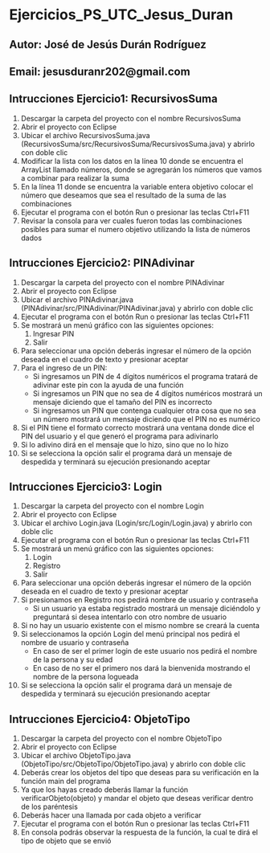 # Ejercicios_PS_UTC_Jesus_Duran
<h2>Autor: José de Jesús Durán Rodríguez</h2>
<h2>Email: jesusduranr202@gmail.com</h2>

<h2>Intrucciones Ejercicio1: RecursivosSuma</h2>
	<ol>
		<li>Descargar la carpeta del proyecto con el nombre RecursivosSuma</li>
		<li>Abrir el proyecto con Eclipse</li>
		<li>Ubicar el archivo RecursivosSuma.java (RecursivosSuma/src/RecursivosSuma/RecursivosSuma.java) y abrirlo con doble clic</li>
		<li>Modificar la lista con los datos en la línea 10 donde se encuentra el ArrayList llamado números, donde se agregarán los números que vamos a combinar para realizar la suma</li>
		<li>En la línea 11 donde se encuentra la variable entera objetivo colocar el número que deseamos que sea el resultado de la suma de las combinaciones</li>
		<li>Ejecutar el programa con el botón Run o presionar las teclas Ctrl+F11</li>
		<li>Revisar la consola para ver cuales fueron todas las combinaciones posibles para sumar el numero objetivo utilizando la lista de números dados</li>
	</ol>
<h2>Intrucciones Ejercicio2: PINAdivinar</h2>
	<ol>
		<li>Descargar la carpeta del proyecto con el nombre PINAdivinar</li>
		<li>Abrir el proyecto con Eclipse</li>
		<li>Ubicar el archivo PINAdivinar.java (PINAdivinar/src/PINAdivinar/PINAdivinar.java) y abrirlo con doble clic</li>
		<li>Ejecutar el programa con el botón Run o presionar las teclas Ctrl+F11</li>
		<li>Se mostrará un menú gráfico con las siguientes opciones:
			<ol>
				<li>Ingresar PIN</li>
				<li>Salir</li>
			</ol>
		</li>
		<li>Para seleccionar una opción deberás ingresar el número de la opción deseada en el cuadro de texto y presionar aceptar</li>
		<li>Para el ingreso de un PIN:
			<ul>
				<li>Si ingresamos un PIN de 4 dígitos numéricos el programa tratará de adivinar este pin con la ayuda de una función</li>
				<li>Si ingresamos un PIN que no sea de 4 dígitos numéricos mostrará un mensaje diciendo que el tamaño del PIN es incorrecto</li>
				<li>Si ingresamos un PIN que contenga cualquier otra cosa que no sea un número mostrará un mensaje diciendo que el PIN no es numérico</li>
			</ul>
		</li>
		<li>Si el PIN tiene el formato correcto mostrará una ventana donde dice el PIN del usuario y el que generó el programa para adivinarlo</li>
		<li>Si lo adivino dirá en el mensaje que lo hizo, sino que no lo hizo</li>
		<li>Si se selecciona la opción salir el programa dará un mensaje de despedida y terminará su ejecución presionando aceptar</li>
	</ol>
<h2>Intrucciones Ejercicio3: Login</h2>
	<ol>
		<li>Descargar la carpeta del proyecto con el nombre Login</li>
		<li>Abrir el proyecto con Eclipse</li>
		<li>Ubicar el archivo Login.java (Login/src/Login/Login.java) y abrirlo con doble clic</li>
		<li>Ejecutar el programa con el botón Run o presionar las teclas Ctrl+F11</li>
		<li>Se mostrará un menú gráfico con las siguientes opciones:
			<ol>
				<li>Login</li>
				<li>Registro</li>
				<li>Salir</li>
			</ol>
		</li>
		<li>Para seleccionar una opción deberás ingresar el número de la opción deseada en el cuadro de texto y presionar aceptar</li>
		<li>Si presionamos en Registro nos pedirá nombre de usuario y contraseña
			<ul>
				<li>Si un usuario ya estaba registrado mostrará un mensaje diciéndolo y preguntará si desea intentarlo con otro nombre de usuario</li>
			</ul>
		</li>
		<li>Si no hay un usuario existente con el mismo nombre se creará la cuenta</li>
		<li>Si seleccionamos la opción Login del menú principal nos pedirá el nombre de usuario y contraseña
			<ul>
				<li>En caso de ser el primer login de este usuario nos pedirá el nombre de la persona y su edad</li>
				<li>En caso de no ser el primero nos dará la bienvenida mostrando el nombre de la persona logueada</li>
			</ul>
		</li>
		<li>Si se selecciona la opción salir el programa dará un mensaje de despedida y terminará su ejecución presionando aceptar</li>
	</ol>
<h2>Intrucciones Ejercicio4: ObjetoTipo</h2>
	<ol>
		<li>Descargar la carpeta del proyecto con el nombre ObjetoTipo</li>
		<li>Abrir el proyecto con Eclipse</li>
		<li>Ubicar el archivo ObjetoTipo.java (ObjetoTipo/src/ObjetoTipo/ObjetoTipo.java) y abrirlo con doble clic</li>
		<li>Deberás crear los objetos del tipo que deseas para su verificación en la función main del programa</li>
		<li>Ya que los hayas creado deberás llamar la función verificarObjeto(objeto) y mandar el objeto que deseas verificar dentro de los paréntesis</li>
		<li>Deberás hacer una llamada por cada objeto a verificar</li>
		<li>Ejecutar el programa con el botón Run o presionar las teclas Ctrl+F11</li>
		<li>En consola podrás observar la respuesta de la función, la cual te dirá el tipo de objeto que se envió</li>
	</ol>